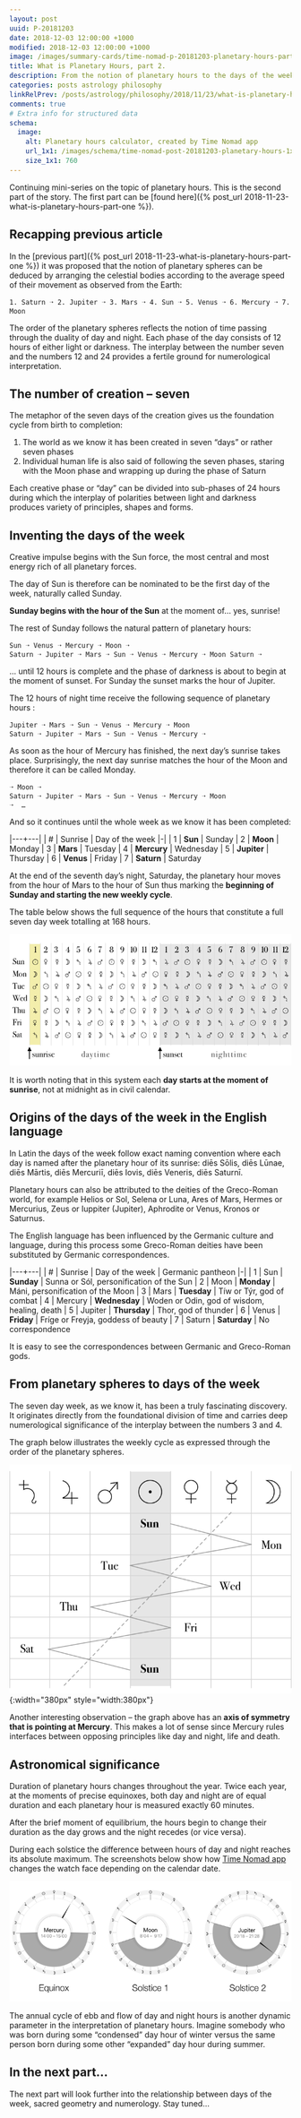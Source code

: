 ```yaml
---
layout: post
uuid: P-20181203
date: 2018-12-03 12:00:00 +1000
modified: 2018-12-03 12:00:00 +1000
image: /images/summary-cards/time-nomad-p-20181203-planetary-hours-part-two.jpg
title: What is Planetary Hours, part 2.
description: From the notion of planetary hours to the days of the week, the seven planetary spheres can be found in each major division of time.
categories: posts astrology philosophy
linkRelPrev: /posts/astrology/philosophy/2018/11/23/what-is-planetary-hours-part-one.html
comments: true
# Extra info for structured data
schema:
  image:
    alt: Planetary hours calculator, created by Time Nomad app
    url_1x1: /images/schema/time-nomad-post-20181203-planetary-hours-1x1.jpg
    size_1x1: 760
---
```


Continuing mini-series on the topic of planetary hours. This is the second part of the story. The first part can be [found here]({% post_url 2018-11-23-what-is-planetary-hours-part-one %}).

## Recapping previous article

In the [previous part]({% post_url 2018-11-23-what-is-planetary-hours-part-one %}) it was proposed that the notion of planetary spheres can be deduced by arranging the celestial bodies according to the average speed of their movement as observed from the Earth:

```
1. Saturn ➝ 2. Jupiter ➝ 3. Mars ➝ 4. Sun ➝ 5. Venus ➝ 6. Mercury ➝ 7. Moon
```

The order of the planetary spheres reflects the notion of time passing through the duality of day and night. Each phase of the day consists of 12 hours of either light or darkness. The interplay between the number seven and the numbers 12 and 24 provides a fertile ground for numerological interpretation.

## The number of creation – seven

The metaphor of the seven days of the creation gives us the foundation cycle from birth to completion:

1. The world as we know it has been created in seven “days” or rather seven phases
2. Individual human life is also said of following the seven phases, staring with the Moon phase and wrapping up during the phase of Saturn 

Each creative phase or “day” can be divided into sub-phases of 24 hours during which the interplay of polarities between light and darkness produces variety of principles, shapes and forms.

## Inventing the days of the week

Creative impulse begins with the Sun force, the most central and most energy rich of all planetary forces.

The day of Sun is therefore can be nominated to be the first day of the week, naturally called Sunday.

**Sunday begins with the hour of the Sun** at the moment of… yes, sunrise! 

The rest of Sunday follows the natural pattern of planetary hours:

```
Sun ➝ Venus ➝ Mercury ➝ Moon ➝ 
Saturn ➝ Jupiter ➝ Mars ➝ Sun ➝ Venus ➝ Mercury ➝ Moon Saturn ➝
```

… until 12 hours is complete and the phase of darkness is about to begin at the moment of sunset. For Sunday the sunset marks the hour of Jupiter.

The 12 hours of night time receive the following sequence of planetary hours :

```
Jupiter ➝ Mars ➝ Sun ➝ Venus ➝ Mercury ➝ Moon 
Saturn ➝ Jupiter ➝ Mars ➝ Sun ➝ Venus ➝ Mercury ➝ 
```

As soon as the hour of Mercury has finished, the next day’s sunrise takes place. Surprisingly, the next day sunrise matches the hour of the Moon and therefore it can be called Monday.

```
➝ Moon ➝ 
Saturn ➝ Jupiter ➝ Mars ➝ Sun ➝ Venus ➝ Mercury ➝ Moon 
➝  … 
```

And so it continues until the whole week as we know it has been completed:

|---+---|
| # | Sunrise | Day of the week
|-|
| 1 | **Sun** | Sunday
| 2 | **Moon** | Monday
| 3 | **Mars** | Tuesday
| 4 | **Mercury** | Wednesday
| 5 | **Jupiter** | Thursday
| 6 | **Venus** | Friday
| 7 | **Saturn** | Saturday

At the end of the seventh day’s night, Saturday, the planetary hour moves from the hour of Mars to the hour of Sun thus marking the **beginning of Sunday and starting the new weekly cycle**.

The table below shows the full sequence of the hours that constitute a full seven day week totalling at 168 hours.

![Planetary hours and the days of the week](/images/illustrations/time-nomad-fig-planetary-hours-weekdays-table.png "Planetary hours and the days of the week")

It is worth noting that in this system each **day starts at the moment of sunrise**, not at midnight as in civil calendar.

## Origins of the days of the week in the English language

In Latin the days of the week follow exact naming convention where each day is named after the planetary hour of its sunrise: diēs Sōlis, diēs Lūnae, diēs Mārtis, diēs Mercuriī, diēs Iovis, diēs Veneris, diēs Saturnī.

Planetary hours can also be attributed to the deities of  the Greco-Roman world, for example Helios or Sol, Selena or Luna, Ares of Mars, Hermes or Mercurius, Zeus or Iuppiter (Jupiter), Aphrodite or Venus, Kronos or Saturnus.

The English language has been influenced by the Germanic culture and language, during this process some Greco-Roman deities have been substituted by Germanic correspondences.

|---+---|
| # | Sunrise | Day of the week | Germanic pantheon
|-|
| 1 | Sun | **Sunday** | Sunna or Sól, personification of the Sun
| 2 | Moon | **Monday** |  Máni, personification of the Moon
| 3 | Mars | **Tuesday** |  Tíw or Týr, god of combat
| 4 | Mercury | **Wednesday** |  Woden or Odin, god of wisdom, healing, death
| 5 | Jupiter | **Thursday** | Thor, god of thunder
| 6 | Venus | **Friday** |  Fríge or Freyja, goddess of beauty
| 7 | Saturn | **Saturday** | No correspondence

It is easy to see the correspondences between Germanic and Greco-Roman gods.

## From planetary spheres to days of the week

The seven day week, as we know it, has been a truly fascinating discovery. It originates directly from the foundational division of time and carries deep numerological significance of the interplay between the numbers 3 and 4.

The graph below illustrates the weekly cycle as expressed through the order of the planetary spheres.

![Graph of cycle of planetary hours and corresponding days of the week](/images/illustrations/time-nomad-fig-planetary-hours-weekdays-graph.png "Graph of cycle of planetary hours and corresponding days of the week"){:width="380px" style="width:380px"}

Another interesting observation – the graph above has an **axis of symmetry that is pointing at Mercury**. This makes a lot of sense since Mercury rules interfaces between opposing principles like day and night, life and death. 

## Astronomical significance

Duration of planetary hours changes throughout the year. Twice each year, at the moments of precise equinoxes, both day and night are of equal duration and each planetary hour is measured exactly 60 minutes. 

After the brief moment of equilibrium, the hours begin to change their duration as the day grows and the night recedes (or vice versa). 

During each solstice the difference between hours of day and night reaches its absolute maximum. The screenshots below show how [Time Nomad app](https://timenomad.app) changes the watch face depending on the calendar date.

![Duration of planetary hours during equinoxes and solstices](/images/illustrations/time-nomad-fig-planetary-hours-equinox-solstice.png "Duration of planetary hours during equinoxes and solstices")

The annual cycle of ebb and flow of day and night hours is another dynamic parameter in the interpretation of planetary hours. Imagine somebody who was born during some “condensed” day hour of winter versus the same person born during some other “expanded” day hour during summer.

## In the next part…

The next part will look further into the relationship between days of the week, sacred geometry and numerology. Stay tuned… 